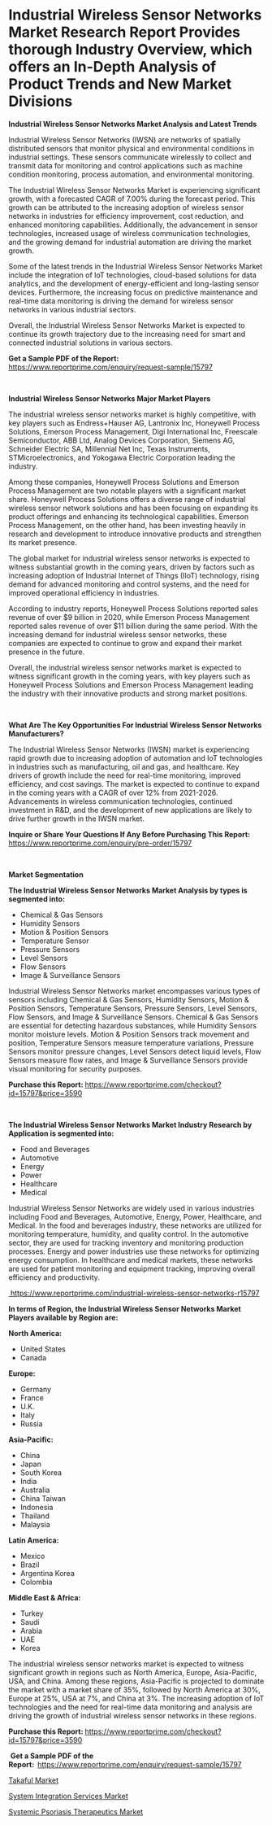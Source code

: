 <p><h1>Industrial Wireless Sensor Networks Market Research Report Provides thorough Industry Overview, which offers an In-Depth Analysis of Product Trends and New Market Divisions</h1></p><p><strong>Industrial Wireless Sensor Networks Market Analysis and Latest Trends</strong></p>
<p><p>Industrial Wireless Sensor Networks (IWSN) are networks of spatially distributed sensors that monitor physical and environmental conditions in industrial settings. These sensors communicate wirelessly to collect and transmit data for monitoring and control applications such as machine condition monitoring, process automation, and environmental monitoring.</p><p>The Industrial Wireless Sensor Networks Market is experiencing significant growth, with a forecasted CAGR of 7.00% during the forecast period. This growth can be attributed to the increasing adoption of wireless sensor networks in industries for efficiency improvement, cost reduction, and enhanced monitoring capabilities. Additionally, the advancement in sensor technologies, increased usage of wireless communication technologies, and the growing demand for industrial automation are driving the market growth.</p><p>Some of the latest trends in the Industrial Wireless Sensor Networks Market include the integration of IoT technologies, cloud-based solutions for data analytics, and the development of energy-efficient and long-lasting sensor devices. Furthermore, the increasing focus on predictive maintenance and real-time data monitoring is driving the demand for wireless sensor networks in various industrial sectors.</p><p>Overall, the Industrial Wireless Sensor Networks Market is expected to continue its growth trajectory due to the increasing need for smart and connected industrial solutions in various sectors.</p></p>
<p><strong>Get a Sample PDF of the Report:&nbsp;</strong> <a href="https://www.reportprime.com/enquiry/request-sample/15797">https://www.reportprime.com/enquiry/request-sample/15797</a></p>
<p>&nbsp;</p>
<p><strong>Industrial Wireless Sensor Networks Major Market Players</strong></p>
<p><p>The industrial wireless sensor networks market is highly competitive, with key players such as Endress+Hauser AG, Lantronix Inc, Honeywell Process Solutions, Emerson Process Management, Digi International Inc, Freescale Semiconductor, ABB Ltd, Analog Devices Corporation, Siemens AG, Schneider Electric SA, Millennial Net Inc, Texas Instruments, STMicroelectronics, and Yokogawa Electric Corporation leading the industry.</p><p>Among these companies, Honeywell Process Solutions and Emerson Process Management are two notable players with a significant market share. Honeywell Process Solutions offers a diverse range of industrial wireless sensor network solutions and has been focusing on expanding its product offerings and enhancing its technological capabilities. Emerson Process Management, on the other hand, has been investing heavily in research and development to introduce innovative products and strengthen its market presence.</p><p>The global market for industrial wireless sensor networks is expected to witness substantial growth in the coming years, driven by factors such as increasing adoption of Industrial Internet of Things (IIoT) technology, rising demand for advanced monitoring and control systems, and the need for improved operational efficiency in industries.</p><p>According to industry reports, Honeywell Process Solutions reported sales revenue of over $9 billion in 2020, while Emerson Process Management reported sales revenue of over $11 billion during the same period. With the increasing demand for industrial wireless sensor networks, these companies are expected to continue to grow and expand their market presence in the future.</p><p>Overall, the industrial wireless sensor networks market is expected to witness significant growth in the coming years, with key players such as Honeywell Process Solutions and Emerson Process Management leading the industry with their innovative products and strong market positions.</p></p>
<p>&nbsp;</p>
<p><strong>What Are The Key Opportunities For Industrial Wireless Sensor Networks Manufacturers?</strong></p>
<p><p>The Industrial Wireless Sensor Networks (IWSN) market is experiencing rapid growth due to increasing adoption of automation and IoT technologies in industries such as manufacturing, oil and gas, and healthcare. Key drivers of growth include the need for real-time monitoring, improved efficiency, and cost savings. The market is expected to continue to expand in the coming years with a CAGR of over 12% from 2021-2026. Advancements in wireless communication technologies, continued investment in R&D, and the development of new applications are likely to drive further growth in the IWSN market.</p></p>
<p><strong>Inquire or Share Your Questions If Any Before Purchasing This Report:</strong> <a href="https://www.reportprime.com/enquiry/pre-order/15797">https://www.reportprime.com/enquiry/pre-order/15797</a></p>
<p>&nbsp;</p>
<p><strong>Market Segmentation</strong></p>
<p><strong>The Industrial Wireless Sensor Networks Market Analysis by types is segmented into:</strong></p>
<p><ul><li>Chemical & Gas Sensors</li><li>Humidity Sensors</li><li>Motion & Position Sensors</li><li>Temperature Sensor</li><li>Pressure Sensors</li><li>Level Sensors</li><li>Flow Sensors</li><li>Image & Surveillance Sensors</li></ul></p>
<p><p>Industrial Wireless Sensor Networks market encompasses various types of sensors including Chemical & Gas Sensors, Humidity Sensors, Motion & Position Sensors, Temperature Sensors, Pressure Sensors, Level Sensors, Flow Sensors, and Image & Surveillance Sensors. Chemical & Gas Sensors are essential for detecting hazardous substances, while Humidity Sensors monitor moisture levels. Motion & Position Sensors track movement and position, Temperature Sensors measure temperature variations, Pressure Sensors monitor pressure changes, Level Sensors detect liquid levels, Flow Sensors measure flow rates, and Image & Surveillance Sensors provide visual monitoring for security purposes.</p></p>
<p><strong>Purchase this Report:&nbsp;</strong><a href="https://www.reportprime.com/checkout?id=15797&price=3590">https://www.reportprime.com/checkout?id=15797&price=3590</a></p>
<p>&nbsp;</p>
<p><strong>The Industrial Wireless Sensor Networks Market Industry Research by Application is segmented into:</strong></p>
<p><ul><li>Food and Beverages</li><li>Automotive</li><li>Energy</li><li>Power</li><li>Healthcare</li><li>Medical</li></ul></p>
<p><p>Industrial Wireless Sensor Networks are widely used in various industries including Food and Beverages, Automotive, Energy, Power, Healthcare, and Medical. In the food and beverages industry, these networks are utilized for monitoring temperature, humidity, and quality control. In the automotive sector, they are used for tracking inventory and monitoring production processes. Energy and power industries use these networks for optimizing energy consumption. In healthcare and medical markets, these networks are used for patient monitoring and equipment tracking, improving overall efficiency and productivity.</p></p>
<p><a href="https://www.reportprime.com/industrial-wireless-sensor-networks-r15797">&nbsp;https://www.reportprime.com/industrial-wireless-sensor-networks-r15797</a></p>
<p><strong>In terms of Region, the Industrial Wireless Sensor Networks Market Players available by Region are:</strong></p>
<p>
    <p> <strong> North America: </strong>
        <ul>
            <li>United States</li>
            <li>Canada</li>
        </ul>
        </p> 
    <p> <strong> Europe: </strong>
        <ul>
            <li>Germany</li>
            <li>France</li>
            <li>U.K.</li>
            <li>Italy</li>
            <li>Russia</li>
        </ul>
        </p> 
    <p> <strong> Asia-Pacific: </strong>
        <ul>
            <li>China</li>
            <li>Japan</li>
            <li>South Korea</li>
            <li>India</li>
            <li>Australia</li>
            <li>China Taiwan</li>
            <li>Indonesia</li>
            <li>Thailand</li>
            <li>Malaysia</li>
        </ul>
        </p> 
    <p> <strong> Latin America: </strong>
        <ul>
            <li>Mexico</li>
            <li>Brazil</li>
            <li>Argentina Korea</li>
            <li>Colombia</li>
        </ul>
        </p> 
    <p> <strong> Middle East & Africa: </strong>
        <ul>
            <li>Turkey</li>
            <li>Saudi</li>
            <li>Arabia</li>
            <li>UAE</li>
            <li>Korea</li>
        </ul>
    </p>
    </p>
<p><p>The industrial wireless sensor networks market is expected to witness significant growth in regions such as North America, Europe, Asia-Pacific, USA, and China. Among these regions, Asia-Pacific is projected to dominate the market with a market share of 35%, followed by North America at 30%, Europe at 25%, USA at 7%, and China at 3%. The increasing adoption of IoT technologies and the need for real-time data monitoring and analysis are driving the growth of industrial wireless sensor networks in these regions.</p></p>
<p><strong>Purchase this Report: </strong><a href="https://www.reportprime.com/checkout?id=15797&price=3590">https://www.reportprime.com/checkout?id=15797&price=3590</a></p>
<p>&nbsp;<strong>Get a Sample PDF of the Report:&nbsp;&nbsp;</strong><a href="https://www.reportprime.com/enquiry/request-sample/15797">https://www.reportprime.com/enquiry/request-sample/15797</a></p>
<p><strong></strong></p>
<p><p><a href="https://github.com/sydneyHley85/Market-Research-Report-List-1/blob/main/takaful-market.md">Takaful Market</a></p><p><a href="https://github.com/JosephMorgnlvXXff/Market-Research-Report-List-1/blob/main/system-integration-services-market.md">System Integration Services Market</a></p><p><a href="https://github.com/trameciabutler45/Market-Research-Report-List-1/blob/main/systemic-psoriasis-therapeutics-market.md">Systemic Psoriasis Therapeutics Market</a></p></p>